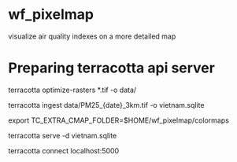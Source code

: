 # wf_pixelmap

visualize air quality indexes on a more detailed map   

# Preparing terracotta api server

terracotta optimize-rasters *.tif -o data/

terracotta ingest data/PM25_{date}_3km.tif -o vietnam.sqlite

export TC_EXTRA_CMAP_FOLDER=$HOME/wf_pixelmap/colormaps

terracotta serve -d vietnam.sqlite

terracotta connect localhost:5000